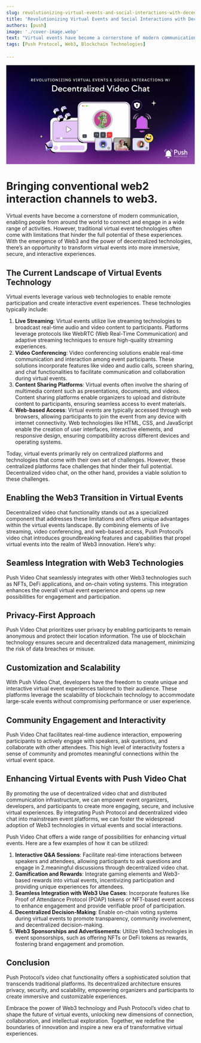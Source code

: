 ```yaml
---
slug: revolutionizing-virtual-events-and-social-interactions-with-decentralized-video-chat
title: 'Revolutionizing Virtual Events and Social Interactions with Decentralized Video Chat📹'
authors: [push]
image: './cover-image.webp'
text: "Virtual events have become a cornerstone of modern communication, enabling people from around the world to connect and engage in a wide range of activities. However, traditional virtual event technologies often come with limitations that hinder the full potential of these experiences. With the emergence of Web3 and the power of decentralized technologies, there’s an opportunity to transform virtual events into more immersive, secure, and interactive experiences."
tags: [Push Protocol, Web3, Blockchain Technologies]

---
```


![Cover image of Revolutionizing Virtual Events and Social Interactions with Decentralized Video Chat📹](./cover-image.webp)

<!--truncate-->

<!--customheaderpoint-->
# Bringing conventional web2 interaction channels to web3.


Virtual events have become a cornerstone of modern communication, enabling people from around the world to connect and engage in a wide range of activities. However, traditional virtual event technologies often come with limitations that hinder the full potential of these experiences. With the emergence of Web3 and the power of decentralized technologies, there’s an opportunity to transform virtual events into more immersive, secure, and interactive experiences.

## The Current Landscape of Virtual Events Technology
Virtual events leverage various web technologies to enable remote participation and create interactive event experiences. These technologies typically include:

1. <b>Live Streaming</b>: Virtual events utilize live streaming technologies to broadcast real-time audio and video content to participants. Platforms leverage protocols like WebRTC (Web Real-Time Communication) and adaptive streaming techniques to ensure high-quality streaming experiences.
2. <b>Video Conferencing</b>: Video conferencing solutions enable real-time communication and interaction among event participants. These solutions incorporate features like video and audio calls, screen sharing, and chat functionalities to facilitate communication and collaboration during virtual events.
3. <b>Content Sharing Platforms</b>: Virtual events often involve the sharing of multimedia content such as presentations, documents, and videos. Content sharing platforms enable organizers to upload and distribute content to participants, ensuring seamless access to event materials.
4. <b>Web-based Access</b>: Virtual events are typically accessed through web browsers, allowing participants to join the event from any device with internet connectivity. Web technologies like HTML, CSS, and JavaScript enable the creation of user interfaces, interactive elements, and responsive design, ensuring compatibility across different devices and operating systems.

Today, virtual events primarily rely on centralized platforms and technologies that come with their own set of challenges. However, these centralized platforms face challenges that hinder their full potential. Decentralized video chat, on the other hand, provides a viable solution to these challenges.

## Enabling the Web3 Transition in Virtual Events
Decentralized video chat functionality stands out as a specialized component that addresses these limitations and offers unique advantages within the virtual events landscape. By combining elements of live streaming, video conferencing, and web-based access, Push Protocol’s video chat introduces groundbreaking features and capabilities that propel virtual events into the realm of Web3 innovation. Here’s why:

## Seamless Integration with Web3 Technologies
Push Video Chat seamlessly integrates with other Web3 technologies such as NFTs, DeFi applications, and on-chain voting systems. This integration enhances the overall virtual event experience and opens up new possibilities for engagement and participation.

## Privacy-First Approach
Push Video Chat prioritizes user privacy by enabling participants to remain anonymous and protect their location information. The use of blockchain technology ensures secure and decentralized data management, minimizing the risk of data breaches or misuse.

## Customization and Scalability
With Push Video Chat, developers have the freedom to create unique and interactive virtual event experiences tailored to their audience. These platforms leverage the scalability of blockchain technology to accommodate large-scale events without compromising performance or user experience.

## Community Engagement and Interactivity
Push Video Chat facilitates real-time audience interaction, empowering participants to actively engage with speakers, ask questions, and collaborate with other attendees. This high level of interactivity fosters a sense of community and promotes meaningful connections within the virtual event space.

## Enhancing Virtual Events with Push Video Chat
By promoting the use of decentralized video chat and distributed communication infrastructure, we can empower event organizers, developers, and participants to create more engaging, secure, and inclusive virtual experiences. By integrating Push Protocol and decentralized video chat into mainstream event platforms, we can foster the widespread adoption of Web3 technologies in virtual events and social interactions.

Push Video Chat offers a wide range of possibilities for enhancing virtual events. Here are a few examples of how it can be utilized:

1. <b>Interactive Q&A Sessions</b>: Facilitate real-time interactions between speakers and attendees, allowing participants to ask questions and engage in 2.meaningful discussions through decentralized video chat.
2. <b>Gamification and Rewards</b>: Integrate gaming elements and Web3-based rewards into virtual events, incentivizing participation and providing unique experiences for attendees.
3. <b>Seamless Integration with Web3 Use Cases</b>: Incorporate features like Proof of Attendance Protocol (POAP) tokens or NFT-based event access to enhance engagement and provide verifiable proof of participation.
4. <b>Decentralized Decision-Making</b>: Enable on-chain voting systems during virtual events to promote transparency, community involvement, and decentralized decision-making.
5. <b>Web3 Sponsorships and Advertisements</b>: Utilize Web3 technologies in event sponsorships, such as offering NFTs or DeFi tokens as rewards, fostering brand engagement and promotion.

## Conclusion
Push Protocol’s video chat functionality offers a sophisticated solution that transcends traditional platforms. Its decentralized architecture ensures privacy, security, and scalability, empowering organizers and participants to create immersive and customizable experiences.

Embrace the power of Web3 technology and Push Protocol’s video chat to shape the future of virtual events, unlocking new dimensions of connection, collaboration, and intellectual exploration. Together, we redefine the boundaries of innovation and inspire a new era of transformative virtual experiences.



